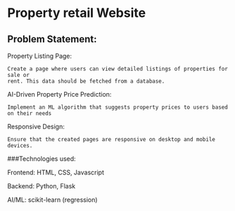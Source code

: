 # Property retail Website


## Problem Statement:

Property Listing Page:
 
    Create a page where users can view detailed listings of properties for sale or 
    rent. This data should be fetched from a database.

AI-Driven Property Price Prediction:
    
    Implement an ML algorithm that suggests property prices to users based on their needs

Responsive Design:
    
    Ensure that the created pages are responsive on desktop and mobile 
    devices.

###Technologies used: 

Frontend: HTML, CSS, Javascript

Backend: Python, Flask

AI/ML: scikit-learn (regression)
